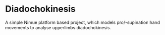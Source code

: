 # Diadochokinesis
A simple Nimue platform based project, which models pro/-supination hand movements to analyse upperlimbs diadochokinesis. 
